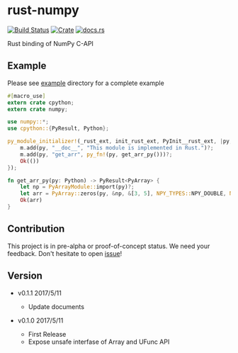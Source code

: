 rust-numpy
===========
[![Build Status](http://35.187.150.216/api/badges/termoshtt/rust-numpy/status.svg)](http://35.187.150.216/termoshtt/rust-numpy)
[![Crate](http://meritbadge.herokuapp.com/numpy)](https://crates.io/crates/numpy)
[![docs.rs](https://docs.rs/numpy/badge.svg)](https://docs.rs/numpy)

Rust binding of NumPy C-API

Example
---------
Please see [example](example) directory for a complete example

```rust
#[macro_use]
extern crate cpython;
extern crate numpy;

use numpy::*;
use cpython::{PyResult, Python};

py_module_initializer!(_rust_ext, init_rust_ext, PyInit__rust_ext, |py, m| {
    m.add(py, "__doc__", "This module is implemented in Rust.")?;
    m.add(py, "get_arr", py_fn!(py, get_arr_py()))?;
    Ok(())
});

fn get_arr_py(py: Python) -> PyResult<PyArray> {
    let np = PyArrayModule::import(py)?;
    let arr = PyArray::zeros(py, &np, &[3, 5], NPY_TYPES::NPY_DOUBLE, NPY_ORDER::NPY_CORDER);
    Ok(arr)
}
```

Contribution
-------------
This project is in pre-alpha or proof-of-concept status.
We need your feedback. Don't hesitate to open [issue](https://github.com/termoshtt/rust-numpy/issues)!

Version
--------

- v0.1.1 2017/5/11
  - Update documents

- v0.1.0 2017/5/11
  - First Release
  - Expose unsafe interfase of Array and UFunc API

